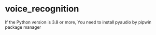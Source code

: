 # voice_recognition

  If the Python version is 3.8 or more, You need to install pyaudio by pipwin package manager


